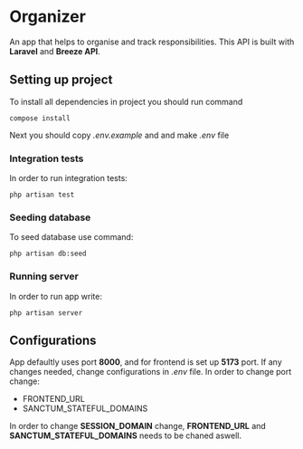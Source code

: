 
# Organizer

An app that helps to organise and track responsibilities. This API is built with **Laravel** and **Breeze API**.

  

## Setting up project

To install all dependencies in project you should run command

`compose install`

  

Next you should copy *.env.example* and and make *.env* file

  

### Integration tests

In order to run integration tests:

`php artisan test`

  
  

### Seeding database

To seed database use command:

`php artisan db:seed`

  
  

### Running server

In order to run app write:

`php artisan server`

  
  

## Configurations

App defaultly uses port **8000**, and for frontend is set up **5173** port. If any changes needed, change configurations in *.env* file.
In order to change port change:

 - FRONTEND_URL
 - SANCTUM_STATEFUL_DOMAINS

In order to change **SESSION_DOMAIN** change, **FRONTEND_URL** and **SANCTUM_STATEFUL_DOMAINS** needs to be chaned aswell.

